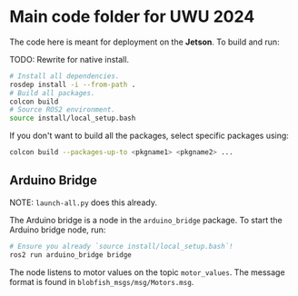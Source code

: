 # Main code folder for UWU 2024

The code here is meant for deployment on the **Jetson**. To build and run:

TODO: Rewrite for native install.

```sh
# Install all dependencies.
rosdep install -i --from-path .
# Build all packages.
colcon build
# Source ROS2 environment.
source install/local_setup.bash
```

If you don't want to build all the packages, select specific packages using:

```sh
colcon build --packages-up-to <pkgname1> <pkgname2> ...
```

## Arduino Bridge

NOTE: `launch-all.py` does this already.

The Arduino bridge is a node in the `arduino_bridge` package. To start the Arduino bridge node, run:

```sh
# Ensure you already `source install/local_setup.bash`!
ros2 run arduino_bridge bridge
```

The node listens to motor values on the topic `motor_values`. The message format is found in `blobfish_msgs/msg/Motors.msg`.
